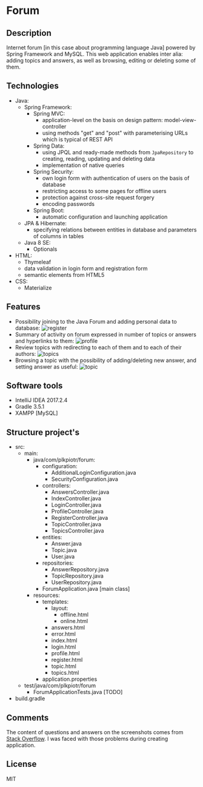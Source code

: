 # Forum
## Description
Internet forum [in this case about programming language Java] powered by Spring Framework and MySQL. This web application enables inter alia: adding topics and answers, as well as browsing, editing or deleting some of them.
## Technologies
- Java:
  - Spring Framework:
    - Spring MVC:
      - application-level on the basis on design pattern: model-view-controller
      - using methods "get" and "post" with parameterising URLs which is typical of REST API
    - Spring Data:
      - using JPQL and ready-made methods from `JpaRepository` to creating, reading, updating and deleting data
      - implementation of native queries
    - Spring Security:
      - own login form with authentication of users on the basis of database
      - restricting access to some pages for offline users
      - protection against cross-site request forgery
      - encoding passwords
    - Spring Boot:
      - automatic configuration and launching application 
  - JPA & Hibernate:
    - specifying relations between entities in database and parameters of columns in tables
  - Java 8 SE:
    - Optionals
- HTML:
  - Thymeleaf
  - data validation in login form and registration form
  - semantic elements from HTML5
- CSS:
  - Materialize
## Features
- Possibility joining to the Java Forum and adding personal data to database: ![register](https://user-images.githubusercontent.com/21959354/30806138-cf444d24-a1f4-11e7-926f-aecda2da8696.png)
- Summary of activity on forum expressed in number of topics or answers and hyperlinks to them: ![profile](https://user-images.githubusercontent.com/21959354/30806136-cf2b1e30-a1f4-11e7-889d-e06ccdabbb0f.png)
- Review topics with redirecting to each of them and to each of their authors: ![topics](https://user-images.githubusercontent.com/21959354/30806140-cf53bb92-a1f4-11e7-92f2-518c2765ed9d.png)
- Browsing a topic with the possibility of adding/deleting new answer, and setting answer as useful: ![topic](https://user-images.githubusercontent.com/21959354/30806139-cf53cb46-a1f4-11e7-8c21-e16221205e6a.png)
## Software tools
- IntelliJ IDEA 2017.2.4
- Gradle 3.5.1
- XAMPP [MySQL]
## Structure project's
- src:
  - main:
    - java/com/plkpiotr/forum:
      - configuration:
        - AdditionalLoginConfiguration.java
        - SecurityConfiguration.java
      - controllers:
        - AnswersController.java
        - IndexController.java
        - LoginController.java
        - ProfileController.java
        - RegisterController.java
        - TopicController.java
        - TopicsController.java
      - entities:
        - Answer.java
        - Topic.java
        - User.java
      - repositories:
        - AnswerRepository.java
        - TopicRepository.java
        - UserRepository.java
      - ForumApplication.java [main class]
    - resources:
      - templates:
        - layout:
          - offline.html
          - online.html
        - answers.html
        - error.html
        - index.html
        - login.html
        - profile.html
        - register.html
        - topic.html
        - topics.html
      - application.properties
  - test/java/com/plkpiotr/forum
    - ForumApplicationTests.java [TODO]
- build.gradle
## Comments
The content of questions and answers on the screenshots comes from [Stack Overflow](https://stackoverflow.com/).
I was faced with those problems during creating application.
## License
MIT
